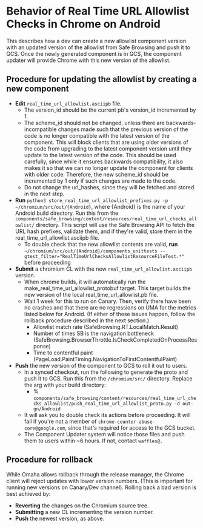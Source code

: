 # Behavior of Real Time URL Allowlist Checks in Chrome on Android

This describes how a dev can create a new allowlist component version with an updated
version of the allowlist from Safe Browsing and push it to GCS. Once the newly generated
component is in GCS, the component updater will provide Chrome with this new version of the
allowlist.

## Procedure for updating the allowlist by creating a new component
* **Edit** `real_time_url_allowlist.asciipb` file.
  * The version_id should be the current pb's version_id incremented by 1.
  * The scheme_id should not be changed, unless there are backwards-incompatible changes made
  such that the previous version of the code is no longer compatible with the latest version
  of the component. This will block clients that are using older versions of the code from
  upgrading to the latest component version until they update to the latest version of the
  code. This should be used carefully, since while it ensures backwards compatibility, it
  also makes it so that we can no longer update the component for clients with older code.
  Therefore, the new scheme_id should be incremented by 1 only if such changes are made to
  the code.
  * Do not change the url_hashes, since they will be fetched and stored in the next step.
* **Run** `python3 store_real_time_url_allowlist_prefixes.py -p ~/chromium/src/out/{Android}`,
  where {Android} is the name of your Android build directory. Run this from the
  `components/safe_browsing/content/resources/real_time_url_checks_allowlist/` directory.
  This script will use the Safe Browsing API to fetch the URL hash prefixes, validate
  them, and if they're valid, store them in the real_time_url_allowlist.asciipb file.
    * To double check that the new allowlist contents are valid, **run**
    `~/chromium/src/out/{Android}/components_unittests --gtest_filter="RealTimeUrlChecksAllowlistResourceFileTest.*"`
    before proceeding
* **Submit** a chromium CL with the new `real_time_url_allowlist.asciipb` version.
    * When chrome builds, it will automatically run the make_real_time_url_allowlist_protobuf
      target. This target builds the new version of the local real_time_url_allowlist.pb file.
    * Wait 1 week for this to run on Canary. Then, verify there have been no crashes and that
      there are no regressions on UMA for the metrics listed below for Android. (If either of
      these issues happen, follow the rollback procedure described in the next section.)
        * Allowlist match rate
          (SafeBrowsing.RT.LocalMatch.Result)
        * Number of times SB is the navigation bottleneck
          (SafeBrowsing.BrowserThrottle.IsCheckCompletedOnProcessResponse)
        * Time to contentful paint
          (PageLoad.PaintTiming.NavigationToFirstContentfulPaint)
* **Push** the new version of the component to GCS to roll it out to users.
    * In a synced checkout, run the following to generate the proto and push it to GCS. Run this
      from the `/chromium/src/` directory. Replace the arg with your build directory:
        * % `components/safe_browsing/content/resources/real_time_url_checks_allowlist/push_real_time_url_allowlist_proto.py -d out-gn/Android`
    * It will ask you to double check its actions before proceeding.  It will fail if you're not
      a member of `chrome-counter-abuse-core@google.com`, since that's required for access to
      the GCS bucket.
    * The Component Updater system will notice those files and push them to users within ~6 hours.
      If not, contact `waffles@.`

## Procedure for rollback
While Omaha allows rollback through the release manager, the Chrome client will
reject updates with lower version numbers. (This is important for running new
versions on Canary/Dev channel). Rolling back a bad version is best achieved by:
  * **Reverting** the changes on the Chromium source tree.
  * **Submitting** a new CL incrementing the version number.
  * **Push** the newest version, as above.